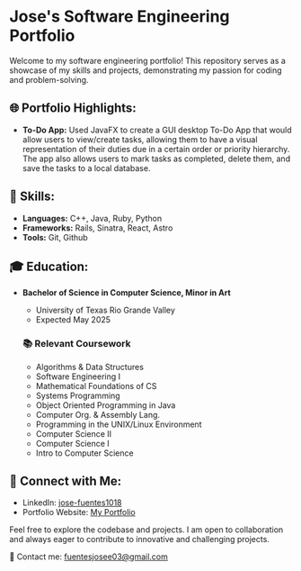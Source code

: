 # Jose's Software Engineering Portfolio

Welcome to my software engineering portfolio! This repository serves as a showcase of my skills and projects, demonstrating my passion for coding and problem-solving.

## 🌐 Portfolio Highlights:

- **To-Do App:** Used JavaFX to create a GUI desktop To-Do App that would allow users to view/create tasks, allowing them to have a visual representation of their duties due in a certain order or priority hierarchy. The app also allows users to mark tasks as completed, delete them, and save the tasks to a local database.

## 💼 Skills:

- **Languages:** C++, Java, Ruby, Python
- **Frameworks:** Rails, Sinatra, React, Astro
- **Tools:** Git, Github

## 🎓 Education:

- **Bachelor of Science in Computer Science, Minor in Art**
    - University of Texas Rio Grande Valley
    - Expected May 2025

    ### 📚 Relevant Coursework
    - Algorithms & Data Structures
    - Software Engineering I
    - Mathematical Foundations of CS
    - Systems Programming
    - Object Oriented Programming in Java
    - Computer Org. & Assembly Lang.
    - Programming in the UNIX/Linux Environment
    - Computer Science II
    - Computer Science I
    - Intro to Computer Science
    
## 🔗 Connect with Me:

- LinkedIn: [jose-fuentes1018](https://www.linkedin.com/in/jose-fuentes1018/)
- Portfolio Website: [My Portfolio](#)

Feel free to explore the codebase and projects. I am open to collaboration and always eager to contribute to innovative and challenging projects.

📧 Contact me: [fuentesjosee03@gmail.com](mailto:fuentesjosee03@gmail.com)
